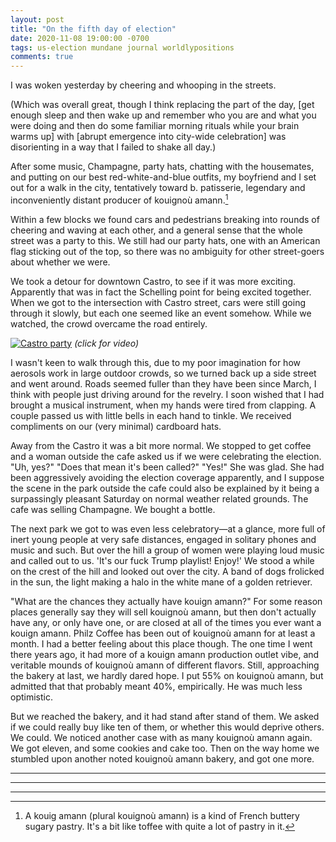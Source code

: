 ```yaml
---
layout: post
title: "On the fifth day of election"
date: 2020-11-08 19:00:00 -0700
tags: us-election mundane journal worldlypositions
comments: true
---
```

I was woken yesterday by cheering and whooping in the streets.

(Which was overall great, though I think replacing the part of the day, [get enough sleep and then wake up and remember who you are and what you were doing and then do some familiar morning rituals while your brain warms up] with [abrupt emergence into city-wide celebration] was disorienting in a way that I failed to shake all day.)

After some music, Champagne, party hats, chatting with the housemates, and putting on our best red-white-and-blue outfits, my boyfriend and I set out for a walk in the city, tentatively toward b. patisserie, legendary and inconveniently distant producer of kouignoù amann.[^1]

Within a few blocks we found cars and pedestrians breaking into rounds of cheering and waving at each other, and a general sense that the whole street was a party to this. We still had our party hats, one with an American flag sticking out of the top, so there was no ambiguity for other street-goers about whether we were.

We took a detour for downtown Castro, to see if it was more exciting. Apparently that was in fact the Schelling point for being excited together. When we got to the intersection with Castro street, cars were still going through it slowly, but each one seemed like an event somehow. While we watched, the crowd overcame the road entirely.

[![Castro party](https://hosting.photobucket.com/images/i/katjasgrace/castroparty.png)](https://photos.google.com/share/AF1QipMCa9vDPnFFj_bvlkjKYfxDVDFCY8tliZ29oN7VRFP5aMDyJqebh3RWVUSajUxIMw/photo/AF1QipNorZHqiyOGLq_5ruTe6OwXolcKcysu94ZJfrc_?key=cmRCcUxaWV82RXpMRDUwS2hYcDJxbzhJNFpCZGxR)
*(click for video)*

I wasn't keen to walk through this, due to my poor imagination for how aerosols work in large outdoor crowds, so we turned back up a side street and went around. Roads seemed fuller than they have been since March, I think with people just driving around for the revelry. I soon wished that I had brought a musical instrument, when my hands were tired from clapping. A couple passed us with little bells in each hand to tinkle. We received compliments on our (very minimal) cardboard hats.

Away from the Castro it was a bit more normal. We stopped to get coffee and a woman outside the cafe asked us if we were celebrating the election. "Uh, yes?" "Does that mean it's been called?" "Yes!" She was glad. She had been aggressively avoiding the election coverage apparently, and I suppose the scene in the park outside the cafe could also be explained by it being a surpassingly pleasant Saturday on normal weather related grounds. The cafe was selling Champagne. We bought a bottle.

The next park we got to was even less celebratory—at a glance, more full of inert young people at very safe distances, engaged in solitary phones and music and such. But over the hill a group of women were playing loud music and called out to us. 'It's our fuck Trump playlist! Enjoy!' We stood a while on the crest of the hill and looked out over the city. A band of dogs frolicked in the sun, the light making a halo in the white mane of a golden retriever.

"What are the chances they actually have kouign amann?" For some reason places generally say they will sell kouignoù amann, but then don't actually have any, or only have one, or are closed at all of the times you ever want a kouign amann. Philz Coffee has been out of kouignoù amann for at least a month. I had a better feeling about this place though. The one time I went there years ago, it had more of a kouign amann production outlet vibe, and veritable mounds of kouignoù amann of different flavors. Still, approaching the bakery at last, we hardly dared hope. I put 55% on kouignoù amann, but admitted that that probably meant 40%, empirically. He was much less optimistic.

But we reached the bakery, and it had stand after stand of them. We asked if we could really buy like ten of them, or whether this would deprive others. We could. We noticed another case with as many kouignoù amann again. We got eleven, and some cookies and cake too. Then on the way home we stumbled upon another noted kouignoù amann bakery, and got one more.


---


---


---


[^1]: A kouig amann (plural kouignoù amann) is a kind of French buttery sugary pastry. It's a bit like toffee with quite a lot of pastry in it.
